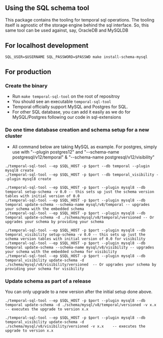 ## Using the SQL schema tool
 
This package contains the tooling for temporal sql operations. The tooling itself is agnostic of the storage engine behind
the sql interface. So, this same tool can be used against, say, OracleDB and MySQLDB

## For localhost development
``` 
SQL_USER=$USERNAME SQL_PASSWORD=$PASSWD make install-schema-mysql
```

## For production

### Create the binary
- Run `make temporal-sql-tool` on the root of repositroy
- You should see an executable `temporal-sql-tool`
- Temporal officially support MySQL and Postgres for SQL. 
- For other SQL database, you can add it easily as we do for MySQL/Postgres following our code in sql-extensions  

### Do one time database creation and schema setup for a new cluster

- All command below are taking MySQL as example. For postgres, simply use with "--plugin postgres12" and "--schema-name postgresql/v12/temporal" & "--schema-name postgresql/v12/visibility"

```
./temporal-sql-tool --ep $SQL_HOST -p $port --db temporal --plugin mysql8 create
./temporal-sql-tool --ep $SQL_HOST -p $port --db temporal_visibility --plugin mysql8 create
```

```
./temporal-sql-tool --ep $SQL_HOST -p $port --plugin mysql8 --db temporal setup-schema -v 0.0 -- this sets up just the schema version tables with initial version of 0.0
./temporal-sql-tool --ep $SQL_HOST -p $port --plugin mysql8 --db temporal update-schema --schema-name mysql/v8/temporal -- upgrades your schema with the embedded schema
./temporal-sql-tool --ep $SQL_HOST -p $port --plugin mysql8 --db temporal update-schema -d ./schema/mysql/v8/temporal/versioned -- Or upgrades your schema by providing your schema

./temporal-sql-tool --ep $SQL_HOST -p $port --plugin mysql8 --db temporal_visibility setup-schema -v 0.0 -- this sets up just the schema version tables with initial version of 0.0 for visibility
./temporal-sql-tool --ep $SQL_HOST -p $port --plugin mysql8 --db temporal update-schema --schema-name mysql/v8/visibility -- upgrades your schema with the embedded schema for visibility
./temporal-sql-tool --ep $SQL_HOST -p $port --plugin mysql8 --db temporal_visibility update-schema -d ./schema/mysql/v8/visibility/versioned  -- Or upgrades your schema by providing your schema for visibility
```

### Update schema as part of a release
You can only upgrade to a new version after the initial setup done above.

```
./temporal-sql-tool --ep $SQL_HOST -p $port --plugin mysql8 --db temporal update-schema -d ./schema/mysql/v8/temporal/versioned -v x.x    -- executes the upgrade to version x.x

./temporal-sql-tool --ep $SQL_HOST -p $port --plugin mysql8 --db temporal_visibility update-schema -d ./schema/mysql/v8/visibility/versioned -v x.x    -- executes the upgrade to version x.x
```

